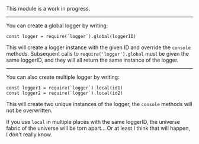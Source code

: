 This module is a work in progress.

---

You can create a global logger by writing:
```
const logger = require(`logger`).global(loggerID)
```

This will create a logger instance with the given ID and override the `console` methods.
Subsequent calls to `require('logger').global` must be given the same loggerID, and they will
all return the same instance of the logger.

---

You can also create multiple logger by writing:
```
const logger1 = require(`logger`).local(id1)
const logger2 = require(`logger`).local(id2)
```

This will create two unique instances of the logger, the `console` methods will not be overwritten.

If you use  `local` in multiple places with the same loggerID, the universe fabric of the universe
will be torn apart... Or at least I think that will happen, I don't really know.
